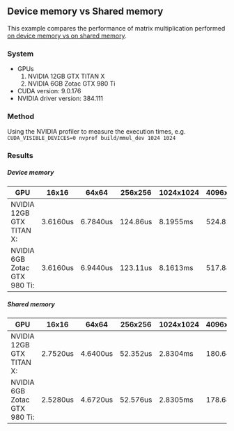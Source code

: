 ## Device memory vs Shared memory

This example compares the performance of matrix multiplication performed [on device memory vs on shared memory][mmul-sh].

[mmul-sh]: https://docs.nvidia.com/cuda/cuda-c-programming-guide/index.html#shared-memory

### System

* GPUs
   1. NVIDIA 12GB GTX TITAN X
   2. NVIDIA 6GB Zotac GTX 980 Ti
* CUDA version: 9.0.176
* NVIDIA driver version: 384.111

### Method

Using the NVIDIA profiler to measure the execution times, e.g. `CUDA_VISIBLE_DEVICES=0 nvprof build/mmul_dev 1024 1024`

### Results

##### Device memory

| GPU | 16x16 | 64x64 | 256x256 | 1024x1024 | 4096x4096 |
| --- | --- |--- |--- |--- |--- |
| NVIDIA 12GB GTX TITAN X: | 3.6160us | 6.7840us | 124.86us | 8.1955ms | 524.82ms |
| NVIDIA 6GB Zotac GTX 980 Ti: | 3.6160us | 6.9440us | 123.11us | 8.1613ms | 517.84ms |

##### Shared memory

| GPU | 16x16 | 64x64 | 256x256 | 1024x1024 | 4096x4096 |
| --- | --- |--- |--- |--- |--- |
| NVIDIA 12GB GTX TITAN X: | 2.7520us | 4.6400us | 52.352us | 2.8304ms | 180.64ms |
| NVIDIA 6GB Zotac GTX 980 Ti: | 2.5280us | 4.6720us | 52.576us | 2.8305ms | 178.68ms |

